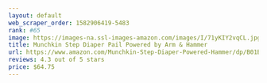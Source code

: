 ```yaml
---
layout: default 
﻿web_scraper_order: 1582906419-5483
rank: #65
image: https://images-na.ssl-images-amazon.com/images/I/71yKIY2vqCL.jpg
title: Munchkin Step Diaper Pail Powered by Arm & Hammer
url: https://www.amazon.com/Munchkin-Step-Diaper-Powered-Hammer/dp/B01BDQDIGM/ref=zg_mw_baby-products_65?_encoding=UTF8&psc=1&refRID=DDWM5Y6YAF3RS98T1NAA
reviews: 4.3 out of 5 stars
price: $64.75 
---
```

